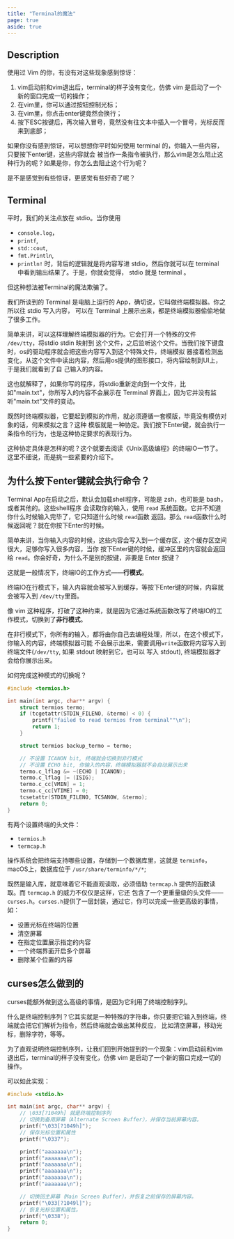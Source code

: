 ```yaml
---
title: "Terminal的魔法"
page: true
aside: true
---
```


## Description
使用过 Vim 的你，有没有对这些现象感到惊讶：
1. vim启动前和vim退出后，terminal的样子没有变化，仿佛 vim 是启动了一个新的窗口完成一切的操作；
2. 在vim里，你可以通过按钮控制光标；
3. 在vim里，你点击enter键竟然会换行；
4. 按下ESC按键后，再次输入冒号，竟然没有往文本中插入一个冒号，光标反而来到底部；

如果你没有感到惊讶，可以想想你平时如何使用 terminal 的，你输入一些内容，只要按下enter键，这些内容就会
被当作一条指令被执行，那么vim是怎么阻止这种行为的呢？如果是你，你怎么去阻止这个行为呢？

是不是感觉到有些惊讶，更感觉有些好奇了呢？

## Terminal
平时，我们的关注点放在 stdio。当你使用 
- `console.log`，
- `printf`, 
- `std::cout`, 
- `fmt.Println`,
- `println!`
时，背后的逻辑就是将内容写进 stdio，然后你就可以在 terminal 中看到输出结果了。于是，你就会觉得，
stdio 就是 terminal 。

但这种想法被Terminal的魔法欺骗了。

我们所谈到的 Terminal 是电脑上运行的 App，确切说，它叫做终端模拟器。你之所以往 stdio 写入内容，
可以在 Terminal 上展示出来，都是终端模拟器偷偷地做了很多工作。

简单来讲，可以这样理解终端模拟器的行为。它会打开一个特殊的文件 `/dev/tty`，将stdio stdin 映射到
这个文件，之后监听这个文件。当我们按下键盘时，os的驱动程序就会把这些内容写入到这个特殊文件，终端模拟
器接着检测出变化，从这个文件中读出内容，然后用os提供的图形接口，将内容绘制到UI上，于是我们就看到了自
己输入的内容。

这也就解释了，如果你写的程序，将stdio重新定向到一个文件，比如"main.txt"，你所写入的内容不会展示在
Terminal 界面上，因为它并没有监听"main.txt"文件的变动。

既然时终端模拟器，它要起到模拟的作用，就必须遵循一套模版，毕竟没有模仿对象的话，何来模拟之言？这种
模版就是一种协定。我们按下Enter键，就会执行一条指令的行为，也是这种协定要求的表现行为。

这种协定具体是怎样的呢？这个就要去阅读《Unix高级编程》的终端IO一节了。这里不细说，而是挑一些紧要的介绍下。

## 为什么按下enter键就会执行命令？
Terminal App在启动之后，默认会加载shell程序，可能是 zsh，也可能是 bash，或者其他的。这些shell程序
会读取你的输入，使用 `read` 系统函数。它并不知道你什么时候输入完毕了，它只知道什么时候 `read`函数
返回。那么 `read`函数什么时候返回呢？就在你按下Enter的时候。

简单来讲，当你输入内容的时候，这些内容会写入到一个缓存区，这个缓存区空间很大，足够你写入很多内容，当你
按下Enter键的时候，缓冲区里的内容就会返回给 `read`。你会好奇，为什么不是别的按键，非要是 Enter 按键？

这就是一般情况下，终端IO的工作方式——**行模式**。

终端IO在行模式下，输入内容就会被写入到缓存，等按下Enter键的时候，内容就会被写入到 `/dev/tty`里面。

像 vim 这种程序，打破了这种约束，就是因为它通过系统函数改写了终端IO的工作模式，切换到了**非行模式**。

在非行模式下，你所有的输入，都将由你自己去编程处理，所以，在这个模式下，你输入的内容，终端模拟器可能
不会展示出来，需要调用`write`函数将内容写入到终端文件(`/dev/tty`, 如果 stdout 映射到它，也可以
写入 stdout), 终端模拟器才会给你展示出来。

如何完成这种模式的切换呢？

```c
#include <termios.h>

int main(int argc, char** argv) {
    struct termios termo;
    if (tcgetattr(STDIN_FILENO, &termo) < 0) {
        printf("failed to read termios from terminal""\n");
        return 1;
    }

    struct termios backup_termo = termo;

    // 不设置 ICANON bit, 终端就会切换到非行模式
    // 不设置 ECHO bit, 你输入的内容，终端模拟器就不会自动展示出来
    termo.c_lflag &= ~(ECHO | ICANON);
    termo.c_lflag |= (ISIG);
    termo.c_cc[VMIN] = 1;
    termo.c_cc[VTIME] = 0;
    tcsetattr(STDIN_FILENO, TCSANOW, &termo);
    return 0;
}
```

有两个设置终端的头文件：
- `termios.h`
- `termcap.h`

操作系统会把终端支持哪些设置，存储到一个数据库里，这就是 `terminfo`，macOS上，数据库位于 `/usr/share/terminfo/*/*`;

既然是输入库，就意味着它不能直观读取，必须借助 `termcap.h` 提供的函数读取。而 `termcap.h` 的威力不仅仅是这样，它还
包含了一个更重量级的头文件——`curses.h`。`curses.h`提供了一层封装，通过它，你可以完成一些更高级的事情，如：
- 设置光标在终端的位置
- 清空屏幕
- 在指定位置展示指定的内容
- 一个终端界面开启多个屏幕
- 删除某个位置的内容

## curses怎么做到的
curses能额外做到这么高级的事情，是因为它利用了终端控制序列。

什么是终端控制序列？它其实就是一种特殊的字符串，你只要把它输入到终端，终端就会把它们解析为指令，然后终端就会做出某种反应，
比如清空屏幕，移动光标，删除字符，等等。

为了直观说明终端控制序列，让我们回到开始提到的一个现象：vim启动前和vim退出后，terminal的样子没有变化，仿佛 vim 是启动了一个新的窗口完成一切的操作。

可以如此实现：
```c
#include <stdio.h>

int main(int argc, char** argv) {
    // \033[?1049h] 就是终端控制序列
    // 切换到备用屏幕（Alternate Screen Buffer），并保存当前屏幕内容。
    printf("\033[?1049h]");
    // 保存光标位置和属性
    printf("\0337");

    printf("aaaaaaa\n");
    printf("aaaaaaa\n");
    printf("aaaaaaa\n");
    printf("aaaaaaa\n");
    printf("aaaaaaa\n");
    printf("aaaaaaa\n");

    // 切换回主屏幕（Main Screen Buffer），并恢复之前保存的屏幕内容。
    printf("\033[?1049l]");
    // 恢复光标位置和属性。
    printf("\0338");
    return 0;
}
```